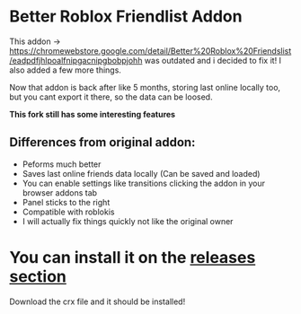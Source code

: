 # Better Roblox Friendlist Addon

This addon -> https://chromewebstore.google.com/detail/Better%20Roblox%20Friendslist/eadpdfjhlpoalfnipgacnipgbobpjohh was outdated and i decided to fix it! I also added a few more things.

Now that addon is back after like 5 months, storing last online locally too, but you cant export it there, so the data can be loosed.

**This fork still has some interesting features**

## Differences from original addon:
- Peforms much better
- Saves last online friends data locally (Can be saved and loaded)
- You can enable settings like transitions clicking the addon in your browser addons tab
- Panel sticks to the right
- Compatible with roblokis
- I will actually fix things quickly not like the original owner

# You can install it on the [releases section](https://github.com/Bertogim/Better-Roblox-Friendlist-Addon/releases/)
Download the crx file and it should be installed!
